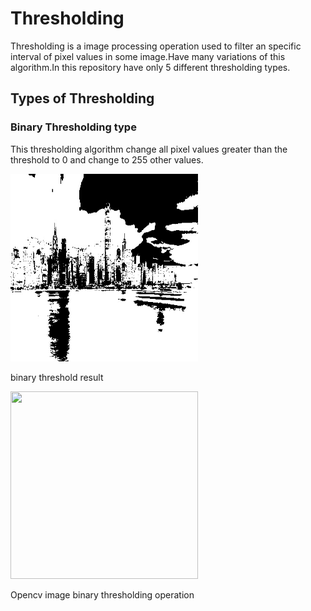 # Thresholding
  Thresholding is a image processing operation used to filter an specific interval of pixel values in some image.Have many variations of this algorithm.In this repository have only 5 different thresholding types.


## Types of Thresholding

### Binary Thresholding type
  This thresholding algorithm change all pixel values greater than the threshold to 0 
and change to 255 other values.


<div margin=10 class="container">
<img src = './Results/binary.jpg' height = 300 width = 300>
<p>binary threshold result</p>
<img src = 'http://docs.opencv.org/2.4/_images/Threshold_Tutorial_Theory_Binary.png' height = 300 width = 300>
<p>Opencv image binary thresholding operation</p>
</div>

